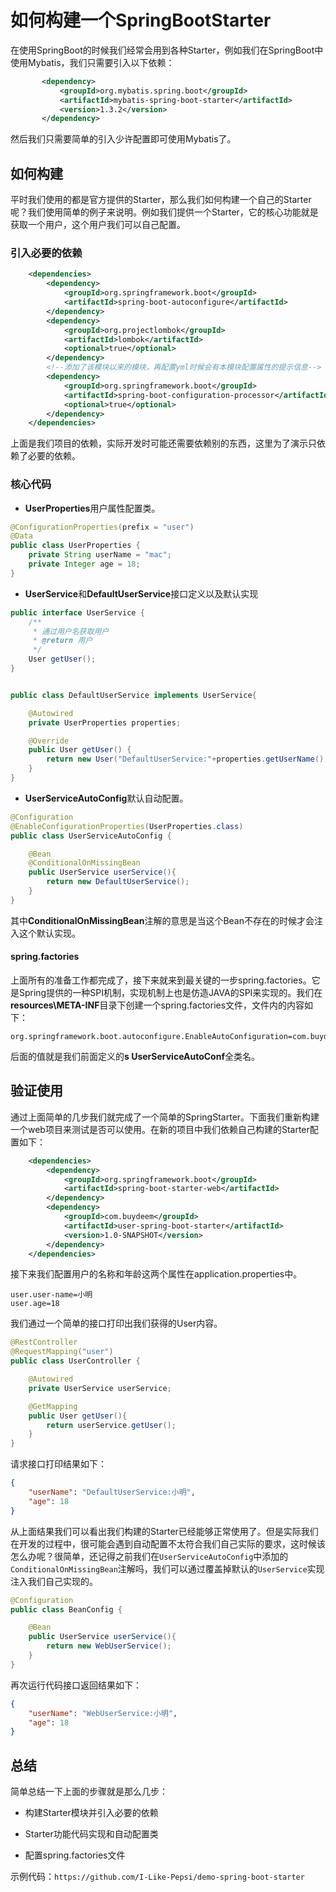 # 如何构建一个SpringBootStarter

在使用SpringBoot的时候我们经常会用到各种Starter，例如我们在SpringBoot中使用Mybatis，我们只需要引入以下依赖：

```xml
       <dependency>
           <groupId>org.mybatis.spring.boot</groupId>
           <artifactId>mybatis-spring-boot-starter</artifactId>
           <version>1.3.2</version>
       </dependency>
```

然后我们只需要简单的引入少许配置即可使用Mybatis了。

## 如何构建

平时我们使用的都是官方提供的Starter，那么我们如何构建一个自己的Starter呢？我们使用简单的例子来说明。例如我们提供一个Starter，它的核心功能就是获取一个用户，这个用户我们可以自己配置。

### 引入必要的依赖

```xml
    <dependencies>
        <dependency>
            <groupId>org.springframework.boot</groupId>
            <artifactId>spring-boot-autoconfigure</artifactId>
        </dependency>
        <dependency>
            <groupId>org.projectlombok</groupId>
            <artifactId>lombok</artifactId>
            <optional>true</optional>
        </dependency>
        <!--添加了该模块以来的模块，再配置yml时候会有本模块配置属性的提示信息-->
        <dependency>
            <groupId>org.springframework.boot</groupId>
            <artifactId>spring-boot-configuration-processor</artifactId>
            <optional>true</optional>
        </dependency>
    </dependencies>
```

上面是我们项目的依赖，实际开发时可能还需要依赖别的东西，这里为了演示只依赖了必要的依赖。

### 核心代码

- **UserProperties**用户属性配置类。

```java
@ConfigurationProperties(prefix = "user")
@Data
public class UserProperties {
    private String userName = "mac";
    private Integer age = 18;
}
```

- **UserService**和**DefaultUserService**接口定义以及默认实现

```java
public interface UserService {
    /**
     * 通过用户名获取用户
     * @return 用户
     */
    User getUser();
}


public class DefaultUserService implements UserService{

    @Autowired
    private UserProperties properties;

    @Override
    public User getUser() {
        return new User("DefaultUserService:"+properties.getUserName(),properties.getAge());
    }
}
```

- **UserServiceAutoConfig**默认自动配置。

```java
@Configuration
@EnableConfigurationProperties(UserProperties.class)
public class UserServiceAutoConfig {

    @Bean
    @ConditionalOnMissingBean
    public UserService userService(){
        return new DefaultUserService();
    }
}
```

其中**ConditionalOnMissingBean**注解的意思是当这个Bean不存在的时候才会注入这个默认实现。

#### spring.factories

上面所有的准备工作都完成了，接下来就来到最关键的一步spring.factories。它是Spring提供的一种SPI机制，实现机制上也是仿造JAVA的SPI来实现的。我们在**resources\META-INF**目录下创建一个spring.factories文件，文件内的内容如下：

```
org.springframework.boot.autoconfigure.EnableAutoConfiguration=com.buydeem.user.UserServiceAutoConfig
```

后面的值就是我们前面定义的**s UserServiceAutoConf**全类名。

## 验证使用

通过上面简单的几步我们就完成了一个简单的SpringStarter。下面我们重新构建一个web项目来测试是否可以使用。在新的项目中我们依赖自己构建的Starter配置如下：

```xml
    <dependencies>
        <dependency>
            <groupId>org.springframework.boot</groupId>
            <artifactId>spring-boot-starter-web</artifactId>
        </dependency>
        <dependency>
            <groupId>com.buydeem</groupId>
            <artifactId>user-spring-boot-starter</artifactId>
            <version>1.0-SNAPSHOT</version>
        </dependency>
    </dependencies>
```

接下来我们配置用户的名称和年龄这两个属性在application.properties中。

```properties
user.user-name=小明
user.age=18
```

我们通过一个简单的接口打印出我们获得的User内容。

```java
@RestController
@RequestMapping("user")
public class UserController {

    @Autowired
    private UserService userService;

    @GetMapping
    public User getUser(){
        return userService.getUser();
    }
}
```

请求接口打印结果如下：

```json
{
    "userName": "DefaultUserService:小明",
    "age": 18
}
```

从上面结果我们可以看出我们构建的Starter已经能够正常使用了。但是实际我们在开发的过程中，很可能会遇到自动配置不太符合我们自己实际的要求，这时候该怎么办呢？很简单，还记得之前我们在```UserServiceAutoConfig```中添加的```ConditionalOnMissingBean```注解吗，我们可以通过覆盖掉默认的```UserService```实现注入我们自己实现的。

```java
@Configuration
public class BeanConfig {

    @Bean
    public UserService userService(){
        return new WebUserService();
    }
}
```

再次运行代码接口返回结果如下：

```json
{
    "userName": "WebUserService:小明",
    "age": 18
}
```

## 总结

简单总结一下上面的步骤就是那么几步：

- 构建Starter模块并引入必要的依赖

- Starter功能代码实现和自动配置类

- 配置spring.factories文件

示例代码：```https://github.com/I-Like-Pepsi/demo-spring-boot-starter```
